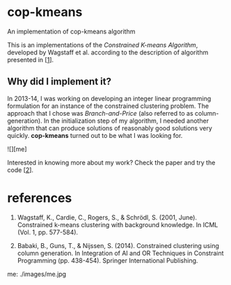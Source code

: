 # cop-kmeans
An implementation of cop-kmeans algorithm

This is an implementations of the *Constrained K-means Algorithm*, developed by Wagstaff et al. according to the description of algorithm presented in [[1][1]]. 

## Why did I implement it?

In 2013-14, I was working on developing an integer linear programming
formulation for an instance of the constrained clustering problem. The
approach that I chose was *Branch-and-Price* (also referred to as
column-generation). In the initialization step of my algorithm, I
needed another algorithm that can produce solutions of reasonably good
solutions very quickly. **cop-kmeans** turned out to be what I was
looking for.

![][me]

Interested in knowing more about my work? Check the paper and try the
code [[2][2]]. 

# references

1. Wagstaff, K., Cardie, C., Rogers, S., & Schrödl, S. (2001,
June). Constrained k-means clustering with background knowledge. In
ICML (Vol. 1, pp. 577-584).

2. Babaki, B., Guns, T., & Nijssen, S. (2014). Constrained clustering
using column generation. In Integration of AI and OR Techniques in
Constraint Programming (pp. 438-454). Springer International
Publishing.

[1]: https://web.cse.msu.edu/~cse802/notes/ConstrainedKmeans.pdf
[2]: http://people.cs.kuleuven.be/~behrouz.babaki/#publications
me: ./images/me.jpg
